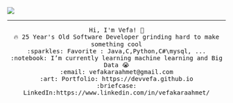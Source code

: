 
<img src="https://raw.githubusercontent.com/devvefa/overview/master/i-love-coding.png"/>
 <hr></hr>
<p align="center">
  <samp>
    Hi, I'm Vefa! 👋 <br>
    🔥 25 Year's Old Software Developer grinding hard to make something cool  <br>
    :sparkles: Favorite : Java,C,Python,C#\mysql,  ... <br>
    :notebook: I’m currently learning machine learning and Big Data 😭  <br>
    :email:	vefakaraahmet@gmail.com <br>
    :art: Portfolio: https://devvefa.github.io <br>
    :briefcase: LinkedIn:https://www.linkedin.com/in/vefakaraahmet/ <br>
  </samp>
</p>

</p>






